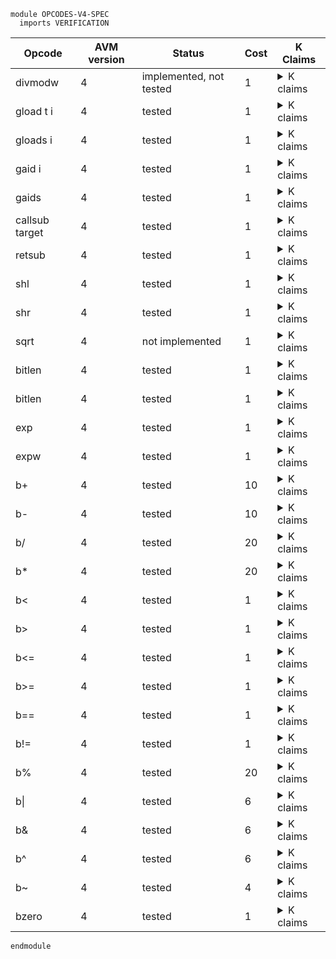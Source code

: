 ```k
module OPCODES-V4-SPEC
  imports VERIFICATION
```

<table>

<thead>
<tr><th> Opcode </th><th> AVM version </th><th> Status </th><th> Cost </th><th> K Claims </th></tr>
</thead>

<tbody>

<!----------------------------------------------------------------------------->

<tr><td> divmodw </td><td> 4 </td><td> implemented, not tested </td><td> 1 </td>
<td><details>
<summary>K claims</summary>

```k
//   claim <k> divmodw => . </k>
//         <stack> 3 : 3 : 9 : 6 : XS => 3 : 2 : 0 : 0 : XS </stack>
```
</details>
</td></tr>

<!----------------------------------------------------------------------------->

<tr><td> gload t i </td><td> 4 </td><td> tested </td><td> 1 </td>
<td><details>
<summary>K claims</summary>

```k
  claim <k> gload 0 3 => . </k>
        <stack> XS => 123 : XS </stack>
        <stacksize> S => S +Int 1 </stacksize>
        <currentTx> "2" </currentTx>
        <transactions>
          <transaction>
            <txID> "1" </txID>
            <groupID> "0" </groupID>
            <groupIdx> 0 </groupIdx>
            <typeEnum> @ appl </typeEnum>
            <txScratch> 3 |-> 123 </txScratch>
            ...
          </transaction>
          <transaction>
            <txID> "2" </txID>
            <groupID> "0" </groupID>
            <groupIdx> 1 </groupIdx>
            <typeEnum> @ appl </typeEnum>
            ...
          </transaction>
        </transactions>
        <groupSize> 2 </groupSize>
        <txnIndexMapGroup>
          <txnIndexMapGroupKey> "0" </txnIndexMapGroupKey>
          <txnIndexMapGroupValues> (0 |-> "1") (1 |-> "2") </txnIndexMapGroupValues>
        </txnIndexMapGroup>
    requires S <Int 1000
```
</details>
</td></tr>

<!----------------------------------------------------------------------------->

<tr><td> gloads i </td><td> 4 </td><td> tested </td><td> 1 </td>
<td><details>
<summary>K claims</summary>

```k
  claim <k> gloads 3 => . </k>
        <stack> 0 : XS => 123 : XS </stack>
        <stacksize> S </stacksize>
        <currentTx> "2" </currentTx>
        <transactions>
          <transaction>
            <txID> "1" </txID>
            <groupID> "0" </groupID>
            <groupIdx> 0 </groupIdx>
            <typeEnum> @ appl </typeEnum>
            <txScratch> 3 |-> 123 </txScratch>
            ...
          </transaction>
          <transaction>
            <txID> "2" </txID>
            <groupID> "0" </groupID>
            <groupIdx> 1 </groupIdx>
            <typeEnum> @ appl </typeEnum>
            ...
          </transaction>
        </transactions>
        <groupSize> 2 </groupSize>
        <txnIndexMapGroup>
          <txnIndexMapGroupKey> "0" </txnIndexMapGroupKey>
          <txnIndexMapGroupValues> (0 |-> "1") (1 |-> "2") </txnIndexMapGroupValues>
        </txnIndexMapGroup>
    requires S <Int 1000
```
</details>
</td></tr>

<!----------------------------------------------------------------------------->

<tr><td> gaid i </td><td> 4 </td><td> tested </td><td> 1 </td>
<td><details>
<summary>K claims</summary>

```k
  claim <k> gaid 0 => . </k>
        <stack> XS => 123 : XS </stack>
        <stacksize> S => S +Int 1 </stacksize>
        <currentTx> "2" </currentTx>
        <transactions>
          <transaction>
            <txID> "1" </txID>
            <groupID> "0" </groupID>
            <groupIdx> 0 </groupIdx>
            <typeEnum> @ appl </typeEnum>
            <txApplicationID> 123 </txApplicationID>
            <applicationID> 123 </applicationID>
            ...
          </transaction>
          <transaction>
            <txID> "2" </txID>
            <groupID> "0" </groupID>
            <groupIdx> 1 </groupIdx>
            <typeEnum> @ appl </typeEnum>
            ...
          </transaction>
        </transactions>
        <groupSize> 2 </groupSize>
        <txnIndexMap>
          <txnIndexMapGroup>
            <txnIndexMapGroupKey> "0" </txnIndexMapGroupKey>
            <txnIndexMapGroupValues> (0 |-> "1") (1 |-> "2") </txnIndexMapGroupValues>
          </txnIndexMapGroup>
        </txnIndexMap>
    requires S <Int 1000
```
</details>
</td></tr>

<!----------------------------------------------------------------------------->

<tr><td> gaids </td><td> 4 </td><td> tested </td><td> 1 </td>
<td><details>
<summary>K claims</summary>

```k
  claim <k> gaids => . </k>
        <stack> 0 : XS => 123 : XS </stack>
        <stacksize> S </stacksize>
        <currentTx> "2" </currentTx>
        <transactions>
          <transaction>
            <txID> "1" </txID>
            <groupID> "0" </groupID>
            <groupIdx> 0 </groupIdx>
            <typeEnum> @ appl </typeEnum>
            <txApplicationID> 123 </txApplicationID>
            <applicationID> 123 </applicationID>
            ...
          </transaction>
          <transaction>
            <txID> "2" </txID>
            <groupID> "0" </groupID>
            <groupIdx> 1 </groupIdx>
            <typeEnum> @ appl </typeEnum>
            ...
          </transaction>
        </transactions>
        <groupSize> 2 </groupSize>
        <txnIndexMap>
          <txnIndexMapGroup>
            <txnIndexMapGroupKey> "0" </txnIndexMapGroupKey>
            <txnIndexMapGroupValues> (0 |-> "1") (1 |-> "2") </txnIndexMapGroupValues>
          </txnIndexMapGroup>
        </txnIndexMap>
    requires S <Int 1000
```
</details>
</td></tr>

<!----------------------------------------------------------------------------->

<tr><td> callsub target </td><td> 4 </td><td> tested </td><td> 1 </td>
<td><details>
<summary>K claims</summary>

```k
  claim <k> callsub LABEL => . </k>
        <stack> STACK </stack>
        <callStack> (.List => ListItem(frame(CURRENT_PC +Int 1, #sizeTStack(STACK)))) CS </callStack>
        <pc> CURRENT_PC:Int => JUMP_PC </pc>
        <labels> .Map[LABEL <- JUMP_PC] </labels>
        <jumped> _ => true </jumped>
    requires size(CS) <Int MAX_CALLSTACK_DEPTH
```
</details>
</td></tr>

<!----------------------------------------------------------------------------->

<tr><td> retsub </td><td> 4 </td><td> tested </td><td> 1 </td>
<td><details>
<summary>K claims</summary>

```k
  claim <k> retsub => . </k>
        <callStack> (ListItem(frame(RET_PC, _)) => .List) _ </callStack>
        <pc> _ => RET_PC </pc>
        <jumped> _ => true </jumped>
```
</details>
</td></tr>

<!----------------------------------------------------------------------------->

<tr><td> shl </td><td> 4 </td><td> tested </td><td> 1 </td>
<td><details>
<summary>K claims</summary>

```k
  claim <k> shl => . </k>
        <stack> 5 : 1 : XS => 32 : XS </stack>
        <stacksize> S => S -Int 1 </stacksize>

  claim <k> shl => . </k>
        <stack> 1 : (2 ^Int 63) : XS => 0 : XS </stack>
        <stacksize> S => S -Int 1 </stacksize>
```
</details>
</td></tr>

<!----------------------------------------------------------------------------->

<tr><td> shr </td><td> 4 </td><td> tested </td><td> 1 </td>
<td><details>
<summary>K claims</summary>

```k
  claim <k> shr => . </k>
        <stack> 5 : 64 : XS => 2 : XS </stack>
        <stacksize> S => S -Int 1 </stacksize>

  claim <k> shr => . </k>
        <stack> 3 : 2 : XS => 0 : XS </stack>
        <stacksize> S => S -Int 1 </stacksize>
```
</details>
</td></tr>

<!----------------------------------------------------------------------------->

<tr><td> sqrt </td><td> 4 </td><td> not implemented </td><td> 1 </td>
<td><details>
<summary>K claims</summary>

```k
//   claim <k> sqrt => . </k>
//         <stack> 15 : XS => 3 : XS </stack>
```
</details>
</td></tr>

<!----------------------------------------------------------------------------->

<tr><td> bitlen </td><td> 4 </td><td> tested </td><td> 1 </td>
<td><details>
<summary>K claims</summary>

```k
  claim <k> bitlen => . </k>
        <stack> 8 : XS => 4 : XS </stack>
```
</details>
</td></tr>

<!----------------------------------------------------------------------------->

<tr><td> bitlen </td><td> 4 </td><td> tested </td><td> 1 </td>
<td><details>
<summary>K claims</summary>

```k
  claim <k> bitlen => . </k>
        <stack> 8 : XS => 4 : XS </stack>

  claim <k> bitlen => . </k>
        <stack> 10 : XS => 4 : XS </stack>

  claim <k> bitlen => . </k>
        <stack> b"\x10" : XS => 5 : XS </stack>
```
</details>
</td></tr>

<!----------------------------------------------------------------------------->

<tr><td> exp </td><td> 4 </td><td> tested </td><td> 1 </td>
<td><details>
<summary>K claims</summary>

```k
  claim <k> exp => . </k>
        <stack> 5 : 3 : XS => 243 : XS </stack>
        <stacksize> S => S -Int 1 </stacksize>

  claim <k> exp => #panic(INVALID_ARGUMENT) </k>
        <stack> 0 : 0 : _ </stack>

  claim <k> exp => #panic(INT_OVERFLOW) </k>
        <stack> 100 : 2 : _ </stack>
```
</details>
</td></tr>

<!----------------------------------------------------------------------------->

<tr><td> expw </td><td> 4 </td><td> tested </td><td> 1 </td>
<td><details>
<summary>K claims</summary>

```k
  claim <k> expw => . </k>
        <stack> 5 : 3 : XS => 243 : 0 : XS </stack>

  claim <k> expw => . </k>
        <stack> 64 : 2 : XS => 0 : 1 : XS </stack>

  claim <k> expw => #panic(INVALID_ARGUMENT) </k>
        <stack> 0 : 0 : _ </stack>

  claim <k> expw => #panic(INT_OVERFLOW) </k>
        <stack> 150 : 2 : _ </stack>
```
</details>
</td></tr>

<!----------------------------------------------------------------------------->

<tr><td> b+ </td><td> 4 </td><td> tested </td><td> 10 </td>
<td><details>
<summary>K claims</summary>

```k
  claim <k> b+ => . </k>
        <stack> b"\x03" : b"\x04" : XS => b"\x07" : XS </stack>
        <stacksize> S => S -Int 1 </stacksize>

  // Are byte operations supposed to be able to overflow?
  claim <k> b+ => . </k>
        <stack> b"\x01\x00\x00\x00\x00\x00\x00\x00\x00" : b"\x04" : XS
            =>  b"\x01\x00\x00\x00\x00\x00\x00\x00\x04": XS
        </stack>
        <stacksize> S => S -Int 1 </stacksize>

  claim <k> b+ => #panic(ILL_TYPED_STACK) </k>
        <stack> b"1" : 123 : _ </stack>
```
</details>
</td></tr>

<!----------------------------------------------------------------------------->

<tr><td> b- </td><td> 4 </td><td> tested </td><td> 10 </td>
<td><details>
<summary>K claims</summary>

```k
  claim <k> b- => . </k>
        <stack> b"\x03" : b"\x04" : XS => b"\x01" : XS </stack>
        <stacksize> S => S -Int 1 </stacksize>

  claim <k> b- => #panic(INT_UNDERFLOW) </k>
        <stack> b"\x07" : b"\x04" : _ </stack>

  claim <k> b- => #panic(ILL_TYPED_STACK) </k>
        <stack> b"1" : 123 : _ </stack>
```
</details>
</td></tr>

<!----------------------------------------------------------------------------->

<tr><td> b/ </td><td> 4 </td><td> tested </td><td> 20 </td>
<td><details>
<summary>K claims</summary>

```k
  claim <k> b/ => . </k>
        <stack> b"\x02" : b"\x08" : XS => b"\x04" : XS </stack>
        <stacksize> S => S -Int 1 </stacksize>

  claim <k> b/ => #panic(DIV_BY_ZERO) </k>
        <stack> b"\x00" : b"\x04" : _ </stack>

  claim <k> b/ => #panic(ILL_TYPED_STACK) </k>
        <stack> b"1" : 123 : _ </stack>
```
</details>
</td></tr>

<!----------------------------------------------------------------------------->

<tr><td> b* </td><td> 4 </td><td> tested </td><td> 20 </td>
<td><details>
<summary>K claims</summary>

```k
  claim <k> b* => . </k>
        <stack> b"\x03" : b"\x04" : XS => b"\x0c" : XS </stack>
        <stacksize> S => S -Int 1 </stacksize>

  // Are byte operations supposed to be able to overflow?
  claim <k> b* => . </k>
        <stack> b"\x02\x00\x00\x00\x00\x00" : b"\x02\x00\x00\x00" : XS
            =>  b"\x04\x00\x00\x00\x00\x00\x00\x00\x00": XS
        </stack>
        <stacksize> S => S -Int 1 </stacksize>

  claim <k> b* => #panic(ILL_TYPED_STACK) </k>
        <stack> b"1" : 123 : _ </stack>
```
</details>
</td></tr>

<!----------------------------------------------------------------------------->

<tr><td> b< </td><td> 4 </td><td> tested </td><td> 1 </td>
<td><details>
<summary>K claims</summary>

```k
  claim <k> b< => . </k>
        <stack> b"\x10\x00" : b"\x01\x00" : XS => 1 : XS </stack>
        <stacksize> S => S -Int 1 </stacksize>

  claim <k> b< => . </k>
        <stack> b"\x10\x00" : b"\x10\x01" : XS => 0 : XS </stack>
        <stacksize> S => S -Int 1 </stacksize>

  claim <k> b< => . </k>
        <stack> b"\x10\x01" : b"\x10\x01" : XS => 0 : XS </stack>
        <stacksize> S => S -Int 1 </stacksize>

  claim <k> b< => #panic(ILL_TYPED_STACK) </k>
        <stack> b"1" : 123 : _ </stack>
```
</details>
</td></tr>

<!----------------------------------------------------------------------------->

<tr><td> b> </td><td> 4 </td><td> tested </td><td> 1 </td>
<td><details>
<summary>K claims</summary>

```k
  claim <k> b> => . </k>
        <stack> b"\x10\x00" : b"\x01\x00" : XS => 0 : XS </stack>
        <stacksize> S => S -Int 1 </stacksize>

  claim <k> b> => . </k>
        <stack> b"\x10\x00" : b"\x10\x01" : XS => 1 : XS </stack>
        <stacksize> S => S -Int 1 </stacksize>

  claim <k> b> => . </k>
        <stack> b"\x10\x01" : b"\x10\x01" : XS => 0 : XS </stack>
        <stacksize> S => S -Int 1 </stacksize>

  claim <k> b> => #panic(ILL_TYPED_STACK) </k>
        <stack> b"1" : 123 : _ </stack>
```
</details>
</td></tr>

<!----------------------------------------------------------------------------->

<tr><td> b<= </td><td> 4 </td><td> tested </td><td> 1 </td>
<td><details>
<summary>K claims</summary>

```k
  claim <k> b<= => . </k>
        <stack> b"\x10\x00" : b"\x01\x00" : XS => 1 : XS </stack>
        <stacksize> S => S -Int 1 </stacksize>

  claim <k> b<= => . </k>
        <stack> b"\x10\x00" : b"\x10\x01" : XS => 0 : XS </stack>
        <stacksize> S => S -Int 1 </stacksize>

  claim <k> b<= => . </k>
        <stack> b"\x10\x01" : b"\x10\x01" : XS => 1 : XS </stack>
        <stacksize> S => S -Int 1 </stacksize>

  claim <k> b<= => #panic(ILL_TYPED_STACK) </k>
        <stack> b"1" : 123 : _ </stack>
```
</details>
</td></tr>

<!----------------------------------------------------------------------------->

<tr><td> b>= </td><td> 4 </td><td> tested </td><td> 1 </td>
<td><details>
<summary>K claims</summary>

```k
  claim <k> b>= => . </k>
        <stack> b"\x10\x00" : b"\x01\x00" : XS => 0 : XS </stack>
        <stacksize> S => S -Int 1 </stacksize>

  claim <k> b>= => . </k>
        <stack> b"\x10\x00" : b"\x10\x01" : XS => 1 : XS </stack>
        <stacksize> S => S -Int 1 </stacksize>

  claim <k> b>= => . </k>
        <stack> b"\x10\x01" : b"\x10\x01" : XS => 1 : XS </stack>
        <stacksize> S => S -Int 1 </stacksize>

  claim <k> b>= => #panic(ILL_TYPED_STACK) </k>
        <stack> b"1" : 123 : _ </stack>
```
</details>
</td></tr>

<!----------------------------------------------------------------------------->

<tr><td> b== </td><td> 4 </td><td> tested </td><td> 1 </td>
<td><details>
<summary>K claims</summary>

```k
  claim <k> b== => . </k>
        <stack> b"abcd" : b"abcd" : XS => 1 : XS </stack>
        <stacksize> S => S -Int 1 </stacksize>

  claim <k> b== => . </k>
        <stack> b"abcd" : b"abcde" : XS => 0 : XS </stack>
        <stacksize> S => S -Int 1 </stacksize>

  claim <k> b== => #panic(ILL_TYPED_STACK) </k>
        <stack> b"1" : 123 : _ </stack>
```
</details>
</td></tr>

<!----------------------------------------------------------------------------->

<tr><td> b!= </td><td> 4 </td><td> tested </td><td> 1 </td>
<td><details>
<summary>K claims</summary>

```k
  claim <k> b!= => . </k>
        <stack> b"abcd" : b"abcd" : XS => 0 : XS </stack>
        <stacksize> S => S -Int 1 </stacksize>

  claim <k> b!= => . </k>
        <stack> b"abcd" : b"abcde" : XS => 1 : XS </stack>
        <stacksize> S => S -Int 1 </stacksize>

  claim <k> b!= => #panic(ILL_TYPED_STACK) </k>
        <stack> b"1" : 123 : _ </stack>
```
</details>
</td></tr>

<!----------------------------------------------------------------------------->

<tr><td> b% </td><td> 4 </td><td> tested </td><td> 20 </td>
<td><details>
<summary>K claims</summary>

```k
  claim <k> b% => . </k>
        <stack> b"\x02" : b"\x09" : XS => b"\x01" : XS </stack>
        <stacksize> S => S -Int 1 </stacksize>

  claim <k> b% => #panic(DIV_BY_ZERO) </k>
        <stack> b"\x00" : b"\x09" : _ </stack>

  claim <k> b% => #panic(ILL_TYPED_STACK) </k>
        <stack> b"1" : 123 : _ </stack>
```
</details>
</td></tr>

<!----------------------------------------------------------------------------->

<tr><td> b| </td><td> 4 </td><td> tested </td><td> 6 </td>
<td><details>
<summary>K claims</summary>

```k
  claim <k> b| => . </k>
        <stack> b"\x01\x01" : b"\x12" : XS => b"\x01\x13" : XS </stack>
        <stacksize> S => S -Int 1 </stacksize>

  claim <k> b| => #panic(ILL_TYPED_STACK) </k>
        <stack> b"1" : 123 : _ </stack>
```
</details>
</td></tr>

<!----------------------------------------------------------------------------->

<tr><td> b& </td><td> 4 </td><td> tested </td><td> 6 </td>
<td><details>
<summary>K claims</summary>

```k
  claim <k> b& => . </k>
        <stack> b"\x01\x01" : b"\x13" : XS => b"\x00\x01" : XS </stack>
        <stacksize> S => S -Int 1 </stacksize>

  claim <k> b& => #panic(ILL_TYPED_STACK) </k>
        <stack> b"1" : 123 : _ </stack>
```
</details>
</td></tr>

<!----------------------------------------------------------------------------->

<tr><td> b^ </td><td> 4 </td><td> tested </td><td> 6 </td>
<td><details>
<summary>K claims</summary>

```k
  claim <k> b^ => . </k>
        <stack> b"\x01\x01" : b"\x10\x01" : XS => b"\x11\x00" : XS </stack>
        <stacksize> S => S -Int 1 </stacksize>

  claim <k> b^ => #panic(ILL_TYPED_STACK) </k>
        <stack> b"1" : 123 : _ </stack>
```
</details>
</td></tr>

<!----------------------------------------------------------------------------->

<tr><td> b~ </td><td> 4 </td><td> tested </td><td> 4 </td>
<td><details>
<summary>K claims</summary>

```k
  claim <k> b~ => . </k>
        <stack> b"\x01\x01" : XS => b"\xfe\xfe" : XS </stack>

  claim <k> b~ => #panic(ILL_TYPED_STACK) </k>
        <stack> 123 : _ </stack>
```
</details>
</td></tr>

<!----------------------------------------------------------------------------->

<tr><td> bzero </td><td> 4 </td><td> tested </td><td> 1 </td>
<td><details>
<summary>K claims</summary>

```k
  claim <k> bzero => . </k>
        <stack> 7 : XS => b"\x00\x00\x00\x00\x00\x00\x00" : XS </stack>
```
</details>
</td></tr>

<!----------------------------------------------------------------------------->

</tbody>
</table>

```k
endmodule
```
